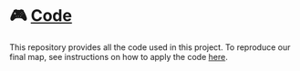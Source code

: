 # 🎮 [Code](./Code)

This repository provides all the code used in this project. To reproduce our final map, see instructions on how to apply the code [here](../#implementation).
